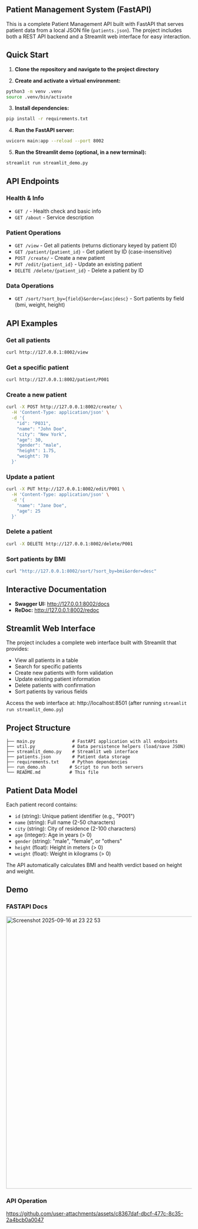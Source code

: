 ## Patient Management System (FastAPI)

This is a complete Patient Management API built with FastAPI that serves
patient data from a local JSON file (`patients.json`). The project includes
both a REST API backend and a Streamlit web interface for easy interaction.

## Quick Start

1. **Clone the repository and navigate to the project directory**

2. **Create and activate a virtual environment:**

```bash
python3 -m venv .venv
source .venv/bin/activate
```

3. **Install dependencies:**

```bash
pip install -r requirements.txt
```

4. **Run the FastAPI server:**

```bash
uvicorn main:app --reload --port 8002
```

5. **Run the Streamlit demo (optional, in a new terminal):**

```bash
streamlit run streamlit_demo.py
```

## API Endpoints

### Health & Info
- `GET /` - Health check and basic info
- `GET /about` - Service description

### Patient Operations
- `GET /view` - Get all patients (returns dictionary keyed by patient ID)
- `GET /patient/{patient_id}` - Get patient by ID (case-insensitive)
- `POST /create/` - Create a new patient
- `PUT /edit/{patient_id}` - Update an existing patient
- `DELETE /delete/{patient_id}` - Delete a patient by ID

### Data Operations
- `GET /sort/?sort_by={field}&order={asc|desc}` - Sort patients by field (bmi, weight, height)

## API Examples

### Get all patients
```bash
curl http://127.0.0.1:8002/view
```

### Get a specific patient
```bash
curl http://127.0.0.1:8002/patient/P001
```

### Create a new patient
```bash
curl -X POST http://127.0.0.1:8002/create/ \
  -H 'Content-Type: application/json' \
  -d '{
    "id": "P031",
    "name": "John Doe",
    "city": "New York",
    "age": 30,
    "gender": "male",
    "height": 1.75,
    "weight": 70
  }'
```

### Update a patient
```bash
curl -X PUT http://127.0.0.1:8002/edit/P001 \
  -H 'Content-Type: application/json' \
  -d '{
    "name": "Jane Doe",
    "age": 25
  }'
```

### Delete a patient
```bash
curl -X DELETE http://127.0.0.1:8002/delete/P001
```

### Sort patients by BMI
```bash
curl "http://127.0.0.1:8002/sort/?sort_by=bmi&order=desc"
```

## Interactive Documentation

- **Swagger UI:** http://127.0.0.1:8002/docs
- **ReDoc:** http://127.0.0.1:8002/redoc

## Streamlit Web Interface

The project includes a complete web interface built with Streamlit that provides:

- View all patients in a table
- Search for specific patients
- Create new patients with form validation
- Update existing patient information
- Delete patients with confirmation
- Sort patients by various fields

Access the web interface at: http://localhost:8501 (after running `streamlit run streamlit_demo.py`)

## Project Structure

```
├── main.py              # FastAPI application with all endpoints
├── util.py              # Data persistence helpers (load/save JSON)
├── streamlit_demo.py    # Streamlit web interface
├── patients.json        # Patient data storage
├── requirements.txt     # Python dependencies
├── run_demo.sh         # Script to run both servers
└── README.md           # This file
```

## Patient Data Model

Each patient record contains:

- `id` (string): Unique patient identifier (e.g., "P001")
- `name` (string): Full name (2-50 characters)
- `city` (string): City of residence (2-100 characters)
- `age` (integer): Age in years (> 0)
- `gender` (string): "male", "female", or "others"
- `height` (float): Height in meters (> 0)
- `weight` (float): Weight in kilograms (> 0)

The API automatically calculates BMI and health verdict based on height and weight.

## Demo


### FASTAPI Docs
<img width="1420" height="739" alt="Screenshot 2025-09-16 at 23 22 53" src="https://github.com/user-attachments/assets/eee94a80-15b2-4768-ae73-bfc8a940ac6e" />

### API Operation

https://github.com/user-attachments/assets/c8367daf-dbcf-477c-8c35-2a4bcb0a0047

